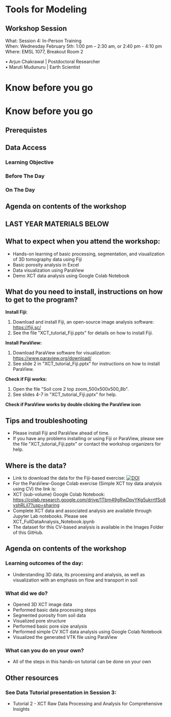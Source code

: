 # Tools for Modeling

## Workshop Session
What: Session 4: In-Person Training   <br>
When: Wednesday February 5th: 1:00 pm – 2:30 am, or  2:40 pm - 4:10 pm <br>
Where:  EMSL 1077, Breakout Room 2

•	Arjun Chakrawal | Postdoctoral Researcher   <br>
•	Maruti Mudunuru | Earth Scientist  <br>


# Know before you go


# Know before you go

## Prerequistes

## Data Access

### Learning Objective

### Before The Day

### On The Day

## Agenda on contents of the workshop

## LAST YEAR MATERIALS BELOW 

## What to expect when you attend the workshop:

* Hands-on learning of basic processing, segmentation, and visualization of 3D tomography data using Fiji
* Basic porosity analysis in Excel
* Data visualization using ParaView
* Demo XCT data analysis using Google Colab Notebook

## What do you need to install, instructions on how to get to the program?

**Install Fiji:**

1. Download and install Fiji, an open-source image analysis software: https://fiji.sc/
2. See the file "XCT_tutorial_Fiji.pptx" for details on how to install Fiji.

**Install ParaView:**

1. Download ParaView software for visualization: https://www.paraview.org/download/
2. See slide 2 in "XCT_tutorial_Fiji.pptx" for instructions on how to install ParaView.

**Check if Fiji works:**

1. Open the file "Soil core 2 top zoom_500x500x500_8b".
2. See slides 4-7 in "XCT_tutorial_Fiji.pptx" for help.

**Check if ParaView works by double clicking the ParaView icon**

## Tips and troubleshooting

* Please install Fiji and ParaView ahead of time.
* If you have any problems installing or using Fiji or ParaView, please see the file "XCT_tutorial_Fiji.pptx" or contact the workshop organizers for help.

## Where is the data?

* Link to download the data for the Fiji-based exercise: [![DOI](https://zenodo.org/badge/DOI/10.5281/zenodo.8377888.svg)](https://doi.org/10.5281/zenodo.8377888)
* For the ParaView-Googe Colab exercise (Simple XCT toy data analysis using CV) the link is:
* XCT (sub-volume) Google Colab Notebook: https://colab.research.google.com/drive/1Tbm49gRwDpvYKg5ukrrtfSo8yshRLil7?usp=sharing
* Complete XCT data and associated analysis are available through Jupyter Lab notebooks. Please see XCT_FullDataAnalysis_Notebook.ipynb
* The dataset for this CV-based analysis is available in the Images Folder of this GitHub. 

## Agenda on contents of the workshop

### Learning outcomes of the day:

* Understanding 3D data, its processing and analysis, as well as visualization with an emphasis on flow and transport in soil

### What did we do?

* Opened 3D XCT image data
* Performed basic data processing steps
* Segmented porosity from soil data
* Visualized pore structure
* Performed basic pore size analysis
* Performed simple CV XCT data analysis using Google Colab Notebook
* Visualized the generated VTK file using ParaView

### What can you do on your own?

* All of the steps in this hands-on tutorial can be done on your own

## Other resources

### See Data Tutorial presentation in Session 3: 

* Tutorial 2 - XCT Raw Data Processing and Analysis for Comprehensive Insights

